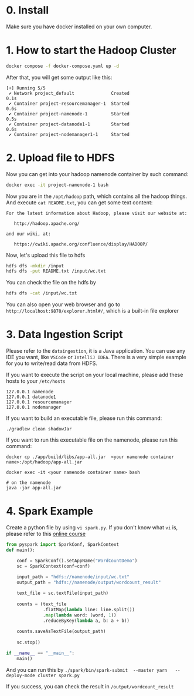 # 0. Install
Make sure you have docker installed on your own computer.
[](https://docs.docker.com/get-started/get-docker/ )
# 1. How to start the Hadoop Cluster

```bash
docker compose -f docker-compose.yaml up -d
```

After that, you will get some output like this:
```
[+] Running 5/5
 ✔ Network project_default              Created                                                                                                                                                           0.1s 
 ✔ Container project-resourcemanager-1  Started                                                                                                                                                           0.6s 
 ✔ Container project-namenode-1         Started                                                                                                                                                           0.5s 
 ✔ Container project-datanode1-1        Started                                                                                                                                                           0.6s 
 ✔ Container project-nodemanager1-1     Started 
```

# 2. Upload file to HDFS

Now you can get into your hadoop namenode container by such command:

```bash
docker exec -it project-namenode-1 bash
```

Now you are in the `/opt/hadoop` path, which contains all the hadoop things.
And execute `cat README.txt`, you can get some text content:

```
For the latest information about Hadoop, please visit our website at:

   http://hadoop.apache.org/

and our wiki, at:

   https://cwiki.apache.org/confluence/display/HADOOP/
```

Now, let's upload this file to hdfs

```bash
hdfs dfs -mkdir /input
hdfs dfs -put README.txt /input/wc.txt
```

You can check the file on the hdfs by 

```bash
hdfs dfs -cat /input/wc.txt
```

You can also open your web browser and go to `http://localhost:9870/explorer.html#/`, which is a built-in file explorer

# 3. Data Ingestion Script
Please refer to the `dataingestion`, it is a Java application.
You can use any IDE you want, like `VSCode` or `IntelliJ IDEA`. 
There is a very simple example for you to write/read data from HDFS.

If you want to execute the script on your local machine, please add these hosts to your `/etc/hosts`
```
127.0.0.1 namenode
127.0.0.1 datanode1
127.0.0.1 resourcemanager
127.0.0.1 nodemanager
```

If you want to build an executable file, please run this command:
```shell
./gradlew clean shadowJar
```

If you want to run this executable file on the namenode, please run this command:
```shell
docker cp ./app/build/libs/app-all.jar  <your namenode container name>:/opt/hadoop/app-all.jar

docker exec -it <your namenode container name> bash

# on the namenode
java -jar app-all.jar
```


# 4. Spark Example

Create a python file by using `vi spark.py`. If you don't know what `vi` is, please refer to this [online course](https://missing.csail.mit.edu/2020/editors/)


```python
from pyspark import SparkConf, SparkContext
def main():

    conf = SparkConf().setAppName("WordCountDemo")
    sc = SparkContext(conf=conf)
    
    input_path = "hdfs://namenode/input/wc.txt"
    output_path = "hdfs://namenode/output/wordcount_result"

    text_file = sc.textFile(input_path)
    
    counts = (text_file
              .flatMap(lambda line: line.split())
              .map(lambda word: (word, 1))
              .reduceByKey(lambda a, b: a + b))
    
    counts.saveAsTextFile(output_path)
    
    sc.stop()

if __name__ == "__main__":
    main()

```

And you can run this by `./spark/bin/spark-submit  --master yarn   --deploy-mode cluster spark.py`

If you success, you can check the result in `/output/wordcount_result`




